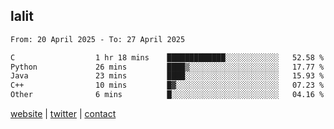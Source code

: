 ## lalit

<!--START_SECTION:waka-->

```txt
From: 20 April 2025 - To: 27 April 2025

C                  1 hr 18 mins    █████████████░░░░░░░░░░░░   52.58 %
Python             26 mins         ████▒░░░░░░░░░░░░░░░░░░░░   17.77 %
Java               23 mins         ████░░░░░░░░░░░░░░░░░░░░░   15.93 %
C++                10 mins         █▓░░░░░░░░░░░░░░░░░░░░░░░   07.23 %
Other              6 mins          █░░░░░░░░░░░░░░░░░░░░░░░░   04.16 %
```

<!--END_SECTION:waka-->

[website](https://lalit.sh) | [twitter](https://x.com/@lalitcodes) | [contact](https://lalit.sh/contact)
